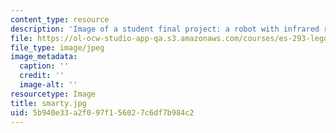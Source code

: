 ```yaml
---
content_type: resource
description: 'Image of a student final project: a robot with infrared remote control.'
file: https://ol-ocw-studio-app-qa.s3.amazonaws.com/courses/es-293-lego-robotics-spring-2007/5b940e33a2f097f156027c6df7b984c2_smarty.jpg
file_type: image/jpeg
image_metadata:
  caption: ''
  credit: ''
  image-alt: ''
resourcetype: Image
title: smarty.jpg
uid: 5b940e33-a2f0-97f1-5602-7c6df7b984c2
---
```

